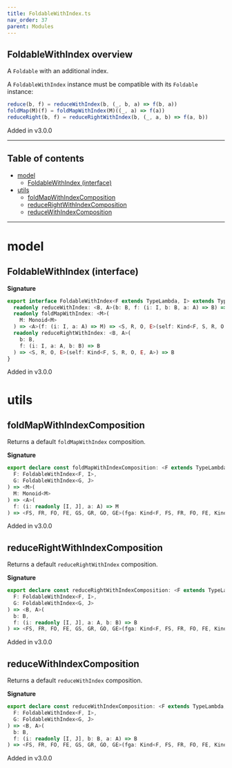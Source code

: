 ```yaml
---
title: FoldableWithIndex.ts
nav_order: 37
parent: Modules
---
```


## FoldableWithIndex overview

A `Foldable` with an additional index.

A `FoldableWithIndex` instance must be compatible with its `Foldable` instance:

```ts
reduce(b, f) = reduceWithIndex(b, (_, b, a) => f(b, a))
foldMap(M)(f) = foldMapWithIndex(M)((_, a) => f(a))
reduceRight(b, f) = reduceRightWithIndex(b, (_, a, b) => f(a, b))
```

Added in v3.0.0

---

<h2 class="text-delta">Table of contents</h2>

- [model](#model)
  - [FoldableWithIndex (interface)](#foldablewithindex-interface)
- [utils](#utils)
  - [foldMapWithIndexComposition](#foldmapwithindexcomposition)
  - [reduceRightWithIndexComposition](#reducerightwithindexcomposition)
  - [reduceWithIndexComposition](#reducewithindexcomposition)

---

# model

## FoldableWithIndex (interface)

**Signature**

```ts
export interface FoldableWithIndex<F extends TypeLambda, I> extends TypeClass<F> {
  readonly reduceWithIndex: <B, A>(b: B, f: (i: I, b: B, a: A) => B) => <S, R, O, E>(self: Kind<F, S, R, O, E, A>) => B
  readonly foldMapWithIndex: <M>(
    M: Monoid<M>
  ) => <A>(f: (i: I, a: A) => M) => <S, R, O, E>(self: Kind<F, S, R, O, E, A>) => M
  readonly reduceRightWithIndex: <B, A>(
    b: B,
    f: (i: I, a: A, b: B) => B
  ) => <S, R, O, E>(self: Kind<F, S, R, O, E, A>) => B
}
```

Added in v3.0.0

# utils

## foldMapWithIndexComposition

Returns a default `foldMapWithIndex` composition.

**Signature**

```ts
export declare const foldMapWithIndexComposition: <F extends TypeLambda, I, G extends TypeLambda, J>(
  F: FoldableWithIndex<F, I>,
  G: FoldableWithIndex<G, J>
) => <M>(
  M: Monoid<M>
) => <A>(
  f: (i: readonly [I, J], a: A) => M
) => <FS, FR, FO, FE, GS, GR, GO, GE>(fga: Kind<F, FS, FR, FO, FE, Kind<G, GS, GR, GO, GE, A>>) => M
```

Added in v3.0.0

## reduceRightWithIndexComposition

Returns a default `reduceRightWithIndex` composition.

**Signature**

```ts
export declare const reduceRightWithIndexComposition: <F extends TypeLambda, I, G extends TypeLambda, J>(
  F: FoldableWithIndex<F, I>,
  G: FoldableWithIndex<G, J>
) => <B, A>(
  b: B,
  f: (i: readonly [I, J], a: A, b: B) => B
) => <FS, FR, FO, FE, GS, GR, GO, GE>(fga: Kind<F, FS, FR, FO, FE, Kind<G, GS, GR, GO, GE, A>>) => B
```

Added in v3.0.0

## reduceWithIndexComposition

Returns a default `reduceWithIndex` composition.

**Signature**

```ts
export declare const reduceWithIndexComposition: <F extends TypeLambda, I, G extends TypeLambda, J>(
  F: FoldableWithIndex<F, I>,
  G: FoldableWithIndex<G, J>
) => <B, A>(
  b: B,
  f: (i: readonly [I, J], b: B, a: A) => B
) => <FS, FR, FO, FE, GS, GR, GO, GE>(fga: Kind<F, FS, FR, FO, FE, Kind<G, GS, GR, GO, GE, A>>) => B
```

Added in v3.0.0
